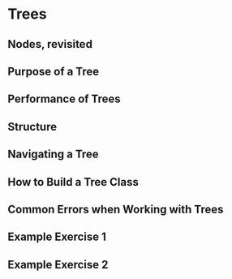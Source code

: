 # Trees
## Nodes, revisited
## Purpose of a Tree
## Performance of Trees
## Structure
## Navigating a Tree
## How to Build a Tree Class
## Common Errors when Working with Trees
## Example Exercise 1
## Example Exercise 2